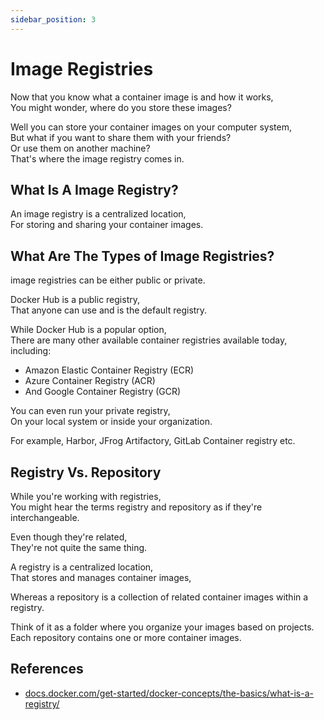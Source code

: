 ```yaml
---
sidebar_position: 3
---
```


# Image Registries

Now that you know what a container image is and how it works,  
You might wonder, where do you store these images?

Well you can store your container images on your computer system,  
But what if you want to share them with your friends?  
Or use them on another machine?  
That's where the image registry comes in.

## What Is A Image Registry?

An image registry is a centralized location,  
For storing and sharing your container images.

## What Are The Types of Image Registries?

image registries can be either public or private.

Docker Hub is a public registry,  
That anyone can use and is the default registry.

While Docker Hub is a popular option,  
There are many other available container registries available today, including:

- Amazon Elastic Container Registry (ECR)
- Azure Container Registry (ACR)
- And Google Container Registry (GCR)

You can even run your private registry,  
On your local system or inside your organization.

For example, Harbor, JFrog Artifactory, GitLab Container registry etc.

## Registry Vs. Repository

While you're working with registries,  
You might hear the terms registry and repository as if they're interchangeable.

Even though they're related,  
They're not quite the same thing.

A registry is a centralized location,  
That stores and manages container images,

Whereas a repository is a collection of related container images within a registry.

Think of it as a folder where you organize your images based on projects.  
Each repository contains one or more container images.

## References

- [docs.docker.com/get-started/docker-concepts/the-basics/what-is-a-registry/](https://docs.docker.com/get-started/docker-concepts/the-basics/what-is-a-registry/)
